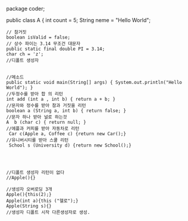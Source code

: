 package coder;

public class A {
	int count = 5;
	String neme = "Hello World";
	
	// 참거짓
	boolean isValid = false;
	// 상수 파이는 3.14 무조건 대문자
	public static final double PI = 3.14;
	char ch = 'z';
	//디폴트 생성자


	//메소드
	public static void main(String[] args) { System.out.println("Hello World"); }
	//두정수를 받아 합 의 리턴
	int add (int a , int b) { return a + b; }
	//문자와 정수를 받아 참과 거짓을 리턴
	boolean a (String a, int b) { return false; }
	//문자 하나 받아 널로 하는것
	A  b (char c) { return null; }
	//에플과 커피를 받아 자동차로 리턴
	 Car c(Apple a, Coffee c) {return new Car();}
	//유니버시티를 받아 스쿨 리턴
	 School s (University d) {return new School();}
	



  	//디폴트 생성자 리턴이 없다
	//Apple(){}
	
	//생성자 오버로딩 3개
	Apple(){this(2);}
	Apple(int a){this ("헬로");}
	Apple(String s){}
	//생성자 디폴트 시작 다른생성자로 생성.
	
